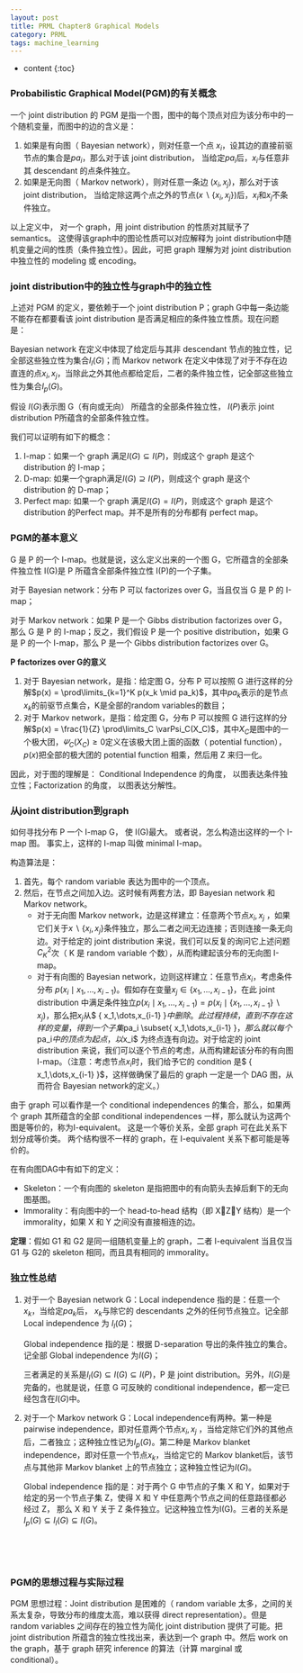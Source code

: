 ```yaml
---
layout: post
title: PRML Chapter8 Graphical Models
category: PRML
tags: machine_learning
---
```


* content
{:toc}




### Probabilistic Graphical Model(PGM)的有关概念

一个 joint distribution 的 PGM 是指一个图，图中的每个顶点对应为该分布中的一个随机变量，而图中的边的含义是：

1. 如果是有向图（ Bayesian network），则对任意一个点 $x_i$，设其边的直接前驱节点的集合是$pa_i$，那么对于该 joint distribution， 当给定$pa_i$后，$x_i$与任意非其 descendant 的点条件独立。
2. 如果是无向图（ Markov network），则对任意一条边 $(x_i,x_j)$，那么对于该joint distribution， 当给定除这两个点之外的节点$(x \backslash \{x_i, x_j\})$后，$x_i$和$x_j$不条件独立。

以上定义中， 对一个 graph，用 joint distribution 的性质对其赋予了 semantics。 这使得该graph中的图论性质可以对应解释为 joint distribution中随机变量之间的性质（条件独立性）。因此，可把 graph 理解为对 joint distribution 中独立性的 modeling 或 encoding。



### joint distribution中的独立性与graph中的独立性

上述对 PGM 的定义，要依赖于一个 joint distribution P；graph G中每一条边能不能存在都要看该 joint distribution 是否满足相应的条件独立性质。现在问题是：

Bayesian network 在定义中体现了给定后与其非 descendant 节点的独立性，记全部这些独立性为集合$I_l(G)$；而 Markov network 在定义中体现了对于不存在边直连的点$x_i,x_j$，当除此之外其他点都给定后，二者的条件独立性，记全部这些独立性为集合$I_p(G)$。

假设 $I(G)$表示图 G（有向或无向） 所蕴含的全部条件独立性， $I(P)$表示 joint distribution P所蕴含的全部条件独立性。

我们可以证明有如下的概念：

1. I-map：如果一个 graph 满足$I(G) \subseteq I(P)$，则成这个 graph 是这个 distribution 的 I-map；
2. D-map: 如果一个graph满足$I(G) \supseteq I(P)$，则成这个 graph 是这个 distribution 的 D-map；
3. Perfect map: 如果一个 graph 满足$I(G) = I(P)$，则成这个 graph 是这个 distribution 的Perfect map。并不是所有的分布都有 perfect map。



### PGM的基本意义

G 是 P 的一个 I-map。也就是说，这么定义出来的一个图 G，它所蕴含的全部条件独立性 I(G)是 P 所蕴含全部条件独立性 I(P)的一个子集。

对于 Bayesian network：分布 P 可以 factorizes over G，当且仅当 G 是 P 的 I-map；

对于 Markov network：如果 P 是一个 Gibbs distribution factorizes over G，那么 G 是 P 的 I-map；反之，我们假设 P 是一个 positive distribution，如果 G 是 P 的一个 I-map，那么 P 是一个 Gibbs distribution factorizes over G。

**P factorizes over G的意义**

1. 对于 Bayesian network，是指：给定图 G，分布 P 可以按照 G 进行这样的分解$p(x) = \prod\limits_{k=1}^K p(x_k \mid pa_k)$，其中$pa_k$表示的是节点$x_k$的前驱节点集合，K是全部的random variables的数目；
2. 对于 Markov network，是指：给定图 G，分布 P 可以按照 G 进行这样的分解$p(x) = \frac{1}{Z} \prod\limits_C \varPsi_C(X_C)$，其中$X_C$是图中的一个极大团，$\varPsi_C(X_C) \geq 0$定义在该极大团上面的函数（ potential function），$p(x)$把全部的极大团的 potential function 相乘，然后用 Z 来归一化。



因此，对于图的理解是： Conditional Independence 的角度， 以图表达条件独立性；Factorization 的角度， 以图表达分解性。



### 从joint distribution到graph

如何寻找分布 P 一个 I-map G， 使 I(G)最大。 或者说，怎么构造出这样的一个 I-map 图。 事实上，这样的 I-map 叫做 minimal I-map。

构造算法是：

1. 首先，每个 random variable 表达为图中的一个顶点。
2. 然后，在节点之间加入边。这时候有两套方法，即 Bayesian network 和 Markov network。
   * 对于无向图 Markov network，边是这样建立：任意两个节点$x_i,x_j$ ，如果它们关于$x \backslash \{x_i, x_j\}$条件独立，那么二者之间无边连接；否则连接一条无向边。对于给定的 joint distribution 来说，我们可以反复的询问它上述问题$C_K^2$次（ K 是 random variable 个数），从而构建起该分布的无向图 I-map。
   * 对于有向图的 Bayesian network，边则这样建立：任意节点$x_i$，考虑条件分布 $p(x_i \mid x_1,\dots, x_{i-1})$。假如存在变量$x_j \in \{ x_1,\dots,x_{i-1} \}$，在此 joint distribution 中满足条件独立$p(x_i \mid x_1,\dots,x_{i-1}) = p(x_i \mid \{ x_1,\dots,x_{i-1} \} \backslash x_j )$，那么把$x_j$从$ \{ x_1,\dots,x_{i-1} \}$中删除。此过程持续，直到不存在这样的变量，得到一个子集$pa_i \subset\{ x_1,\dots,x_{i-1} \}$，那么就以每个$pa_i$中的顶点为起点，以$x_i$ 为终点连有向边。对于给定的 joint distribution 来说，我们可以逐个节点的考虑，从而构建起该分布的有向图 I-map。（注意：考虑节点$x_i$时，我们给予它的 condition 是$ \{ x_1,\dots,x_{i-1} \}$，这样做确保了最后的 graph 一定是一个 DAG 图，从而符合 Bayesian network的定义。）



由于 graph 可以看作是一个 conditional independences 的集合，那么，如果两个 graph 其所蕴含的全部 conditional independences 一样，那么就认为这两个图是等价的，称为I-equivalent。 这是一个等价关系，全部 graph 可在此关系下划分成等价类。 两个结构很不一样的 graph，在 I-equivalent 关系下都可能是等价的。

在有向图DAG中有如下的定义：

* Skeleton：一个有向图的 skeleton 是指把图中的有向箭头去掉后剩下的无向图基图。
* Immorality：有向图中的一个 head-to-head 结构（即 XZY 结构）是一个 immorality，如果 X 和 Y 之间没有直接相连的边。

**定理**：假如 G1 和 G2 是同一组随机变量上的 graph，二者 I-equivalent 当且仅当 G1 与 G2的 skeleton 相同，而且具有相同的 immorality。



### 独立性总结

1. 对于一个 Bayesian network G：Local independence 指的是：任意一个$x_k$，当给定$pa_k$后， $x_k$与除它的 descendants 之外的任何节点独立。记全部 Local independence 为 $I_l(G)$；

   Global independence 指的是：根据 D-separation 导出的条件独立的集合。记全部 Global independence 为$I(G)$；

   三者满足的关系是$I_l(G) \subseteq I(G) \subseteq I(P)$，P 是 joint distribution。另外，$I(G)$是完备的，也就是说，任意 G 可反映的 conditional independence，都一定已经包含在$I(G)$中。

2. 对于一个 Markov network G：Local independence有两种。第一种是 pairwise independence，即对任意两个节点$x_i,x_j$ ，当给定除它们外的其他点后，二者独立；这种独立性记为$I_p(G)$。第二种是 Markov blanket independence，即对任意一个节点$x_k$，当给定它的 Markov blanket后，该节点与其他非 Markov blanket 上的节点独立；这种独立性记为$I(G)$。 

   Global independence 指的是：对于两个 G 中节点的子集 X 和 Y，如果对于给定的另一个节点子集 Z，使得 X 和 Y 中任意两个节点之间的任意路径都必经过 Z， 那么 X 和 Y 关于 Z 条件独立。记这种独立性为I(G)。三者的关系是$I_p(G) \subseteq I_l(G) \subseteq I(G)$。

   ​

   ​

### PGM的思想过程与实际过程

PGM 思想过程：Joint distribution 是困难的（ random variable 太多，之间的关系太复杂，导致分布的维度太高，难以获得 direct representation）。但是 random variables 之间存在的独立性为简化 joint distribution 提供了可能。把 joint distribution 所蕴含的独立性找出来，表达到一个 graph 中。然后 work on the graph，基于 graph 研究 inference 的算法（计算 marginal 或 conditional）。

